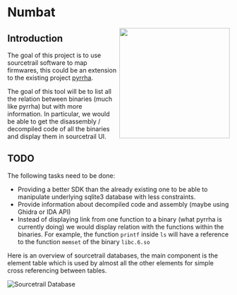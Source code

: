 # Numbat

<img align="right" src="https://gitlab.qb/sbabigeon/numbat/-/raw/main/numbat.png" width="250" heigh="250">

## Introduction

The goal of this project is to use sourcetrail software to map firmwares, this could be an extension
to the existing project [pyrrha](https://gitlab.qb/firmware-re/cartography/pyrrha).
 
The goal of this tool will be to list all the relation between binaries (much like pyrrha) but with
more information. In particular, we would be able to get the disassembly / decompiled code of all the 
binaries and display them in sourcetrail UI.

## TODO

The following tasks need to be done:

 - Providing a better SDK than the already existing one to be able to manipulate underlying sqlite3
   database with less constraints.
 - Provide information about decompiled code and assembly (maybe using Ghidra or IDA API) 
 - Instead of displaying link from one function to a binary (what pyrrha is currently doing)
   we would display relation with the functions within the binaries. For example, the function
   ``printf`` inside ``ls`` will have a reference to the function ``memset`` of the binary ``libc.6.so`` 

Here is an overview of sourcetrail databases, the main component is the element table which is used
by almost all the other elements for simple cross referencing between tables. 

![Sourcetrail Database]("https://gitlab.qb/sbabigeon/numbat/-/raw/main/sourcetrail_db.png")
